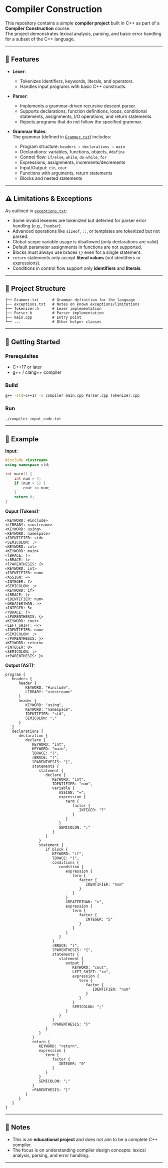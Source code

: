 # Compiler Construction

This repository contains a simple **compiler project** built in C++ as part of a **Compiler Construction** course.  
The project demonstrates lexical analysis, parsing, and basic error handling for a subset of the C++ language.

---

## 📌 Features

- **Lexer**:  
  - Tokenizes identifiers, keywords, literals, and operators.  
  - Handles input programs with basic C++ constructs.

- **Parser**:  
  - Implements a grammar-driven recursive descent parser.  
  - Supports declarations, function definitions, loops, conditional statements, assignments, I/O operations, and return statements.  
  - Rejects programs that do not follow the specified grammar.

- **Grammar Rules**:  
  The grammar (defined in [`Grammer.txt`](Compiler/Compiler/Grammer.txt)) includes:
  - Program structure: `headers → declarations → main`  
  - Declarations: variables, functions, objects, `#define`  
  - Control flow: `if/else`, `while`, `do-while`, `for`  
  - Expressions, assignments, increments/decrements  
  - Input/Output: `cin`, `cout`  
  - Functions with arguments, return statements  
  - Blocks and nested statements  

---

## ⚠️ Limitations & Exceptions

As outlined in [`exceptions.txt`](Compiler/Compiler/exceptions.txt):

- Some invalid lexemes are tokenized but deferred for parser error handling (e.g., `7number`).  
- Advanced operations like `sizeof`, `::`, or templates are tokenized but not parsed.  
- Global-scope variable usage is disallowed (only declarations are valid).  
- Default parameter assignments in functions are not supported.  
- Blocks must always use braces `{}` even for a single statement.  
- `return` statements only accept **literal values** (not identifiers or expressions).  
- Conditions in control flow support only **identifiers** and **literals**.  

---

## 📂 Project Structure

```
├── Grammer.txt      # Grammar definition for the language
├── exceptions.txt   # Notes on known exceptions/limitations
├── Tokenizer.h      # Lexer implementation
├── Parser.h         # Parser implementation
├── main.cpp         # Entry point
└── ...              # Other helper classes
```

---

## 🚀 Getting Started

### Prerequisites
- C++17 or later
- g++ / clang++ compiler

### Build
```bash
g++ -std=c++17 -o compiler main.cpp Parser.cpp Tokenizer.cpp
```

### Run
```bash
./compiler input_code.txt
```

---

## 🧩 Example

**Input:**
```cpp
#include <iostream>
using namespace std;

int main() {
    int num = 7;
    if (num > 5) {
        cout << num;
    }
    return 0;
}
```
**Ouput (Tokens):**
```
<KEYWORD: #include>
<LIBRARY: <iostream>>
<KEYWORD: using>
<KEYWORD: namespace>
<IDENTIFIER: std>
<SEMICOLON: ;>
<KEYWORD: int>
<KEYWORD: main>
<lBRACE: (>
<rBRACE: )>
<lPARENTHESIS: {>
<KEYWORD: int>
<IDENTIFIER: num>
<ASSIGN: =>
<INTEGER: 7>
<SEMICOLON: ;>
<KEYWORD: if>
<lBRACE: (>
<IDENTIFIER: num>
<GREATERTHAN: >>
<INTEGER: 5>
<rBRACE: )>
<lPARENTHESIS: {>
<KEYWORD: cout>
<LEFT_SHIFT: <<>
<IDENTIFIER: num>
<SEMICOLON: ;>
<rPARENTHESIS: }>
<KEYWORD: return>
<INTEGER: 0>
<SEMICOLON: ;>
<rPARENTHESIS: }>
```

**Output (AST):**
```
program {
   headers {
      header {
         KEYWORD: "#include",
         LIBRARY: "<iostream>"
      }
      header {
         KEYWORD: "using",
         KEYWORD: "namespace",
         IDENTIFIER: "std",
         SEMICOLON: ";"
      }
   }
   declarations {
      declaration {
         declare {
            KEYWORD: "int",
            KEYWORD: "main",
            lBRACE: "(",
            rBRACE: ")",
            lPARENTHESIS: "{",
            statements {
               statement {
                  declare {
                     KEYWORD: "int",
                     IDENTIFIER: "num",
                     variable {
                        ASSIGN: "=",
                        expression {
                           term {
                              factor {
                                 INTEGER: "7"
                              }
                           }
                        }
                        SEMICOLON: ";"
                     }
                  }
               }
               statement {
                  if block {
                     KEYWORD: "if",
                     lBRACE: "(",
                     conditions {
                        condition {
                           expression {
                              term {
                                 factor {
                                    IDENTIFIER: "num"
                                 }
                              }
                           }
                           GREATERTHAN: ">",
                           expression {
                              term {
                                 factor {
                                    INTEGER: "5"
                                 }
                              }
                           }
                        }
                     }
                     rBRACE: ")",
                     lPARENTHESIS: "{",
                     statements {
                        statement {
                           output {
                              KEYWORD: "cout",
                              LEFT_SHIFT: "<<",
                              expression {
                                 term {
                                    factor {
                                       IDENTIFIER: "num"
                                    }
                                 }
                              }
                              SEMICOLON: ";"
                           }
                        }
                     }
                     rPARENTHESIS: "}"
                  }
               }
            }
            return {
               KEYWORD: "return",
               expression {
                  term {
                     factor {
                        INTEGER: "0"
                     }
                  }
               }
               SEMICOLON: ";"
            }
            rPARENTHESIS: "}"
         }
      }
   }
}
```

---

## 📖 Notes
- This is an **educational project** and does not aim to be a complete C++ compiler.  
- The focus is on understanding compiler design concepts: lexical analysis, parsing, and error handling.

---
